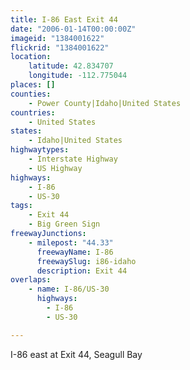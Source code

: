 ```yaml
---
title: I-86 East Exit 44
date: "2006-01-14T00:00:00Z"
imageid: "1384001622"
flickrid: "1384001622"
location:
    latitude: 42.834707
    longitude: -112.775044
places: []
counties:
    - Power County|Idaho|United States
countries:
    - United States
states:
    - Idaho|United States
highwaytypes:
    - Interstate Highway
    - US Highway
highways:
    - I-86
    - US-30
tags:
    - Exit 44
    - Big Green Sign
freewayJunctions:
    - milepost: "44.33"
      freewayName: I-86
      freewaySlug: i86-idaho
      description: Exit 44
overlaps:
    - name: I-86/US-30
      highways:
        - I-86
        - US-30

---
```

I-86 east at Exit 44, Seagull Bay